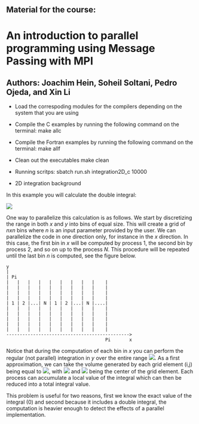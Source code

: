 ## Material for the course:
# An introduction to parallel programming using Message Passing with MPI
## Authors: Joachim Hein, Soheil Soltani, Pedro Ojeda, and Xin Li


* Load the correspoding modules for the compilers depending on the
system that you are using

* Compile the C examples by running the following command on the
terminal:
    make allc 

* Compile the Fortran examples by running the following command on the
terminal:
    make allf

* Clean out the executables
    make clean

* Running scritps:
    sbatch run.sh integration2D_c 10000

* 2D integration background

In this example you will calculate the double integral:

<img src="https://render.githubusercontent.com/render/math?math=\int_{0}^{\pi}\int_{0}^{\pi} \sin(x %2B y) dx dy">

One way to parallelize this calculation is as follows. We start by discretizing the 
range in both *x* and *y* into bins of equal size. This will create a grid of *nxn* bins 
where *n* is an input parameter provided by the user. We can parallelize the code in one
direction only, for instance in the *x* direction. In this case, the first bin in *x* will
be computed by process 1, the second bin by process 2, and so on up to the process *N*.
This procedure will be repeated until the last bin *n* is computed, see the figure below.

```
y
|
| Pi
|   |   |   |   |   |   |   |   |    | 
|   |   |   |   |   |   |   |   |    | 
|   |   |   |   |   |   |   |   |    | 
|   |   |   |   |   |   |   |   |    | 
| 1 | 2 |...| N | 1 | 2 |...| N |....|  
|   |   |   |   |   |   |   |   |    | 
|   |   |   |   |   |   |   |   |    | 
|   |   |   |   |   |   |   |   |    | 
|   |   |   |   |   |   |   |   |    | 
|   |   |   |   |   |   |   |   |    | 
---------------------------------------------->
                                     Pi       x
```

Notice that during the computation of each bin in *x* you can perform the regular
(not parallel) integration in *y* over the entire range 
<img src="https://render.githubusercontent.com/render/math?math=0<y<\pi">. 
As a first approximation, we can take the volume generated by each grid element
(i,j) being equal to <img src="https://render.githubusercontent.com/render/math?math=\sin(x %2B y) dx dy">,
with <img src="https://render.githubusercontent.com/render/math?math=dx=dy=\pi/n"> and 
<img src="https://render.githubusercontent.com/render/math?math=x_{i},y_{j}"> being the center 
of the grid element. Each process can accumulate a local value of the integral which
can then be reduced into a total integral value.

This problem is useful for two reasons, first we know the exact value of the integral
(0) and second because it includes a double integral, the computation is heavier 
enough to detect the effects of a parallel implementation.




